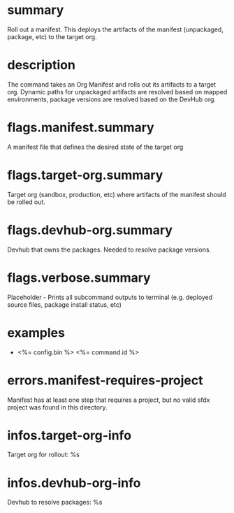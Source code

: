 # summary

Roll out a manifest. This deploys the artifacts of the manifest (unpackaged, package, etc) to the target org.

# description

The command takes an Org Manifest and rolls out its artifacts to a target org. Dynamic paths for unpackaged artifacts are resolved based on mapped environments, package versions are resolved based on the DevHub org.

# flags.manifest.summary

A manifest file that defines the desired state of the target org

# flags.target-org.summary

Target org (sandbox, production, etc) where artifacts of the manifest should be rolled out.

# flags.devhub-org.summary

Devhub that owns the packages. Needed to resolve package versions.

# flags.verbose.summary

Placeholder - Prints all subcommand outputs to terminal (e.g. deployed source files, package install status, etc)

# examples

- <%= config.bin %> <%= command.id %>

# errors.manifest-requires-project

Manifest has at least one step that requires a project, but no valid sfdx project was found in this directory.

# infos.target-org-info

Target org for rollout: %s

# infos.devhub-org-info

Devhub to resolve packages: %s
